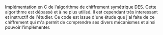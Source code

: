 

Implémentation en C de l'algorithme de chiffrement symétrique DES. Cette algorithme est dépassé et à ne plus utilisé. Il est cependant très interessant et instructif de l'étudier.
Ce code est issue d'une étude que j'ai faite de ce chiffrement qui m'a permit de comprendre ses divers mécanismes et ainsi pouvoir l'implémenter.

